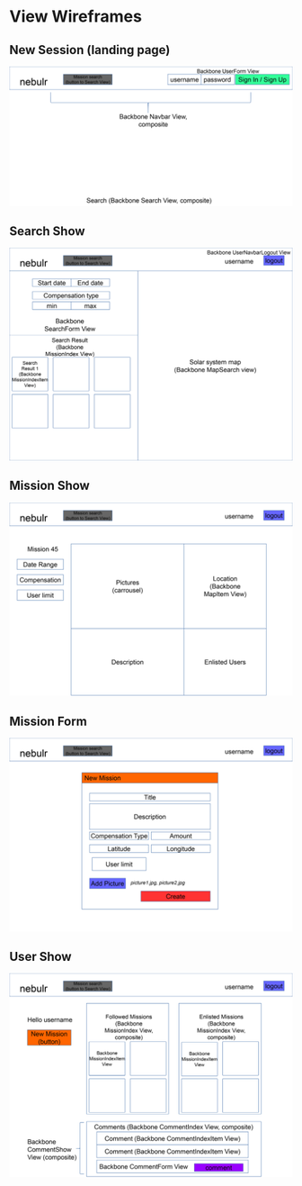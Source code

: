 # View Wireframes

## New Session (landing page)
![new-session]

## Search Show
![search-show]

## Mission Show
![mission-show]

## Mission Form
![mission-form]

## User Show
![user-show]

[new-session]: ./wireframes/new_session.png
[search-show]: ./wireframes/search_show.png
[mission-show]: ./wireframes/mission_show.png
[mission-form]: ./wireframes/mission_form.png
[user-show]: ./wireframes/user_show.png
